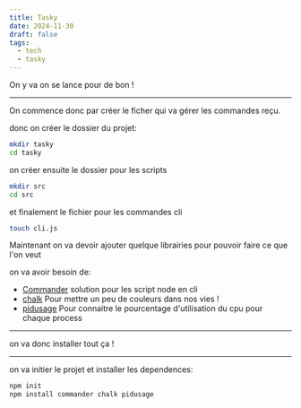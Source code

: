 ```yaml
---
title: Tasky
date: 2024-11-30
draft: false
tags:
  - tech
  - tasky
---
```


On y va on se lance pour de bon !


---

On commence donc par créer le ficher qui va gérer les commandes reçu.

donc on créer le dossier du projet:

```bash
mkdir tasky
cd tasky
```

on créer ensuite le dossier pour les scripts
```bash
mkdir src
cd src
```

et finalement le fichier pour les commandes cli
```bash
touch cli.js
```

Maintenant on va devoir ajouter quelque librairies pour pouvoir faire ce que l'on veut

on va avoir besoin de:
- [Commander](https://www.npmjs.com/package/commander) solution pour les script node en cli
- [chalk](https://www.npmjs.com/package/chalk) Pour mettre un peu de couleurs dans nos vies !
- [pidusage](https://www.npmjs.com/package/pidusage) Pour connaitre le pourcentage d'utilisation du cpu pour chaque process

---

on va donc installer tout ça !

---

on va initier le projet et installer les dependences:
```bash
npm init
npm install commander chalk pidusage
```


